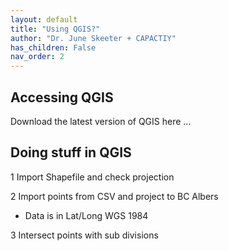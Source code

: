```yaml
---
layout: default
title: "Using QGIS?"
author: "Dr. June Skeeter + CAPACTIY"
has_children: False
nav_order: 2
---
```



## Accessing QGIS
 
Download the latest version of QGIS here ...

## Doing stuff in QGIS

1 Import Shapefile and check projection

2 Import points from CSV and project to BC Albers

* Data is in Lat/Long WGS 1984

3 Intersect points with sub divisions 